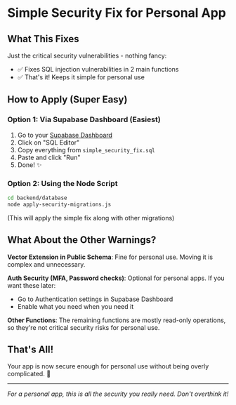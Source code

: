 # Simple Security Fix for Personal App

## What This Fixes
Just the critical security vulnerabilities - nothing fancy:
- ✅ Fixes SQL injection vulnerabilities in 2 main functions
- ✅ That's it! Keeps it simple for personal use

## How to Apply (Super Easy)

### Option 1: Via Supabase Dashboard (Easiest)
1. Go to your [Supabase Dashboard](https://supabase.com/dashboard)
2. Click on "SQL Editor" 
3. Copy everything from `simple_security_fix.sql`
4. Paste and click "Run"
5. Done! ✨

### Option 2: Using the Node Script
```bash
cd backend/database
node apply-security-migrations.js
```
(This will apply the simple fix along with other migrations)

## What About the Other Warnings?

**Vector Extension in Public Schema**: Fine for personal use. Moving it is complex and unnecessary.

**Auth Security (MFA, Password checks)**: Optional for personal apps. If you want these later:
- Go to Authentication settings in Supabase Dashboard
- Enable what you need when you need it

**Other Functions**: The remaining functions are mostly read-only operations, so they're not critical security risks for personal use.

## That's All!
Your app is now secure enough for personal use without being overly complicated. 🎉

---
*For a personal app, this is all the security you really need. Don't overthink it!*
